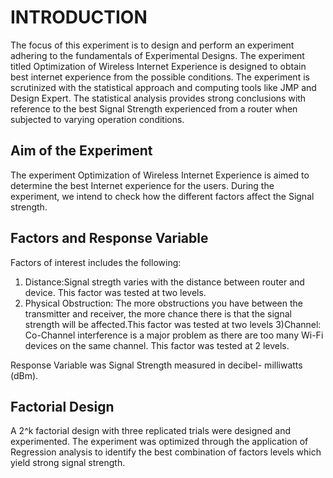 # INTRODUCTION 
The focus of this experiment is to design and perform an experiment adhering to the fundamentals of Experimental Designs. The experiment titled Optimization of Wireless Internet Experience is designed to obtain best internet experience from the possible conditions. The experiment is scrutinized with the statistical approach and computing tools like JMP and Design Expert. The statistical analysis provides strong conclusions with reference to the best Signal Strength experienced from a router when subjected to varying operation conditions.

## Aim of the Experiment
The experiment Optimization of Wireless Internet Experience is aimed to determine the best Internet experience for the users. During the experiment, we intend to check how the different factors affect the Signal strength. 

## Factors and Response Variable
Factors of interest includes the following:
1) Distance:Signal stregth varies with the distance between router and device. This factor was tested at two levels.
2) Physical Obstruction: The more obstructions you have between the transmitter and receiver, the more chance there is that the signal strength will be affected.This factor was tested at two levels
3)Channel: Co-Channel interference is a major problem as there are too many Wi-Fi devices on the same channel. This factor was tested at 2 levels.

Response Variable was Signal Strength measured in decibel- milliwatts (dBm). 

## Factorial Design
A 2^k factorial design with three replicated trials were designed and experimented. The experiment was optimized through the application of Regression analysis to identify the best combination of factors levels which yield strong signal strength.
